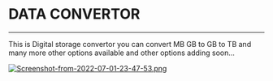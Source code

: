 # DATA CONVERTOR

---

This is Digital storage convertor you can convert MB GB to GB to TB and many more other options available and other options adding soon...

[![Screenshot-from-2022-07-01-23-47-53.png](https://i.postimg.cc/HksyQMzJ/Screenshot-from-2022-07-01-23-47-53.png)](https://postimg.cc/rK3sTKvc)